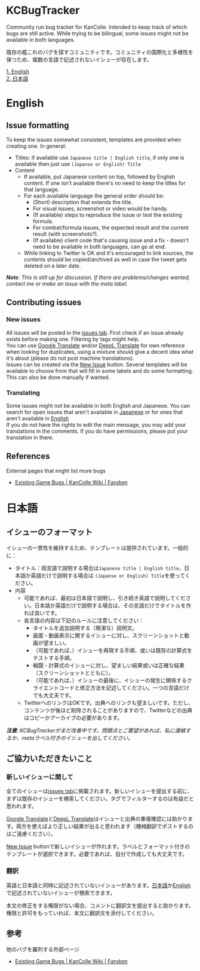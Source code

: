 
# KCBugTracker
Community run bug tracker for KanColle. Intended to keep track of which bugs are still active. While trying to be bilingual, some issues might not be available in both languages.

既存の艦これのバグを探すコミュニティです。コミュニティの国際化と多様性を保つため、複数の言語で記述されないイシューが存在します。

[1. English](#English)  
[2. 日本語](#日本語)

# English
## Issue formatting
To keep the issues somewhat consistent, templates are provided when creating one. In general:
- Titles: if available use `Japanese title | English title`, if only one is available then just use `(Japanse or English) Title`
- Content
  - If available, put Japanese content on top, followed by English content. If one isn't available there's no need to keep the titles for that language.
  - For each available language the general order should be:
    - (Short) description that extends the title.
    - For visual issues, screenshot or video would be handy.
    - (If available) steps to reproduce the issue or test the existing formula.
    - For combat/formula issues, the expected result and the current result (with screenshots?).
    - (If available) client code that's causing issue and a fix - doesn't need to be available in both languages, can go at end.
  - While linking to Twitter is OK and it's encouraged to link sources, the contents should be copied/archived as well in case the tweet gets deleted on a later date. 

***Note**: This is still up for discussion. If there are problems/changes wanted, contact me or make an issue with the meta label.* 

## Contributing issues
### New issues
All issues will be posted in the [issues tab](https://github.com/Tibowl/KCBugTracker/issues). First check if an issue already exists before making one. Filtering by tags might help.  
You can use [Google Translate](https://translate.google.com/) and/or [DeepL Translate](https://www.deepl.com/translator) for own reference when looking for duplicates, using a mixture should give a decent idea what it's about (please do not post machine translations).  
Issues can be created via the [New Issue](https://github.com/Tibowl/KCBugTracker/issues/new/choose) button. Several templates will be available to choose from that will fill in some labels and do some formatting. This can also be done manually if wanted.  

### Translating  
Some issues might not be available in both English and Japanese. You can search for open issues that aren't available in [Japanese](https://github.com/Tibowl/KCBugTracker/issues?q=is%3Aopen+-label%3Alang%3AJapanese) or for ones that aren't available in [English](https://github.com/Tibowl/KCBugTracker/issues?q=is%3Aopen+-label%3Alang%3AEnglish)  
If you do not have the rights to edit the main message, you may add your translations in the comments. If you do have permissions, please put your translation in there.

## References
External pages that might list more bugs
- [Existing Game Bugs | KanColle Wiki | Fandom](https://kancolle.fandom.com/wiki/Existing_Game_Bugs)

# 日本語
## イシューのフォーマット
イシューの一貫性を維持するため、テンプレートは提供されています。一般的に：
- タイトル：両言語で説明する場合は`Japanese title | English title`、日本語か英語だけで説明する場合は `(Japanse or English) Title`を使ってください。
- 内容
  - 可能であれば、最初は日本語で説明し、引き続き英語で説明してください。日本語か英語だけで説明する場合は、その言語だけでタイトルを作れば良いです。
  - 各言語の内容は下記のルールに注意してください：
    - タイトルを追加説明する（簡潔な）説明文。
    - 画面・動画表示に関するイシューに対し、スクリーンショットと動画が望ましい。
    - （可能であれば、）イシューを再現する手順、或いは既存の計算式をテストする手順。
    - 戦闘・計算式のイシューに対し、望ましい結果或いは正確な結果（スクリーンショットとともに）。
    - （可能であれば、）イシューの最後に、イシューの発生に関係するクライエントコードと修正方法を記述してください。一つの言語だけでも大丈夫です。
  - TwitterへのリンクはOKです。出典へのリンクも望ましいです。ただし、コンテンツが後ほど削除されることがありますので、Twitterなどの出典はコピーかアーカイブの必要があります。

***注意**: KCBugTrackerがまだ改善中です。問題点とご要望があれば、私に連絡するか、metaラベル付きのイシューを出してください。*  

## ご協力いただきたいこと
### 新しいイシューに関して
全てのイシューは[issues tab](https://github.com/Tibowl/KCBugTracker/issues)に掲載されます。新しいイシューを提出する前に、まずは既存のイシューを検索してください。タグでフィルターするのは有益だと思われます。

[Google Translate](https://translate.google.com/)と[DeepL Translate](https://www.deepl.com/translator)はイシューと出典の重複確認には助かります。両方を使えばより正しい結果が出ると思われます（機械翻訳でポストするのはご遠慮ください）。

[New Issue](https://github.com/Tibowl/KCBugTracker/issues/new/choose) buttonで新しいイシューが作れます。ラベルとフォーマット付きのテンプレートが選択できます。必要であれば、自分で作成しても大丈夫です。


### 翻訳
英語と日本語と同時に記述されていないイシューがあります。[日本語](https://github.com/Tibowl/KCBugTracker/issues?q=is%3Aopen+-label%3Alang%3AJapanese)か[English](https://github.com/Tibowl/KCBugTracker/issues?q=is%3Aopen+-label%3Alang%3AEnglish)で記述されていないイシューが検索できます。
  
本文の修正をする権限がない場合、コメントに翻訳文を提出すると助かります。権限と許可をもっていれば、本文に翻訳文を添付してください。

## 参考
他のバグを羅列する外部ページ
- [Existing Game Bugs | KanColle Wiki | Fandom](https://kancolle.fandom.com/wiki/Existing_Game_Bugs)


